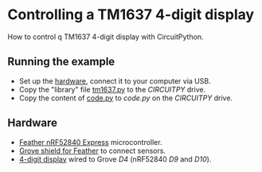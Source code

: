 # Controlling a TM1637 4-digit display
How to control q TM1637 4-digit display with CircuitPython.

## Running the example
* Set up the [hardware](#Hardware), connect it to your computer via USB.
* Copy the "library" file [tm1637.py](tm1637.py) to the _CIRCUITPY_ drive.
* Copy the content of [code.py](code.py) to _code.py_ on the _CIRCUITPY_ drive.

## Hardware
* [Feather nRF52840 Express](https://github.com/tamberg/fhnw-idb/wiki/Feather-nRF52840-Express) microcontroller.
* [Grove shield for Feather](https://github.com/tamberg/fhnw-idb/wiki/Grove-Adapters#grove-shield-for-feather) to connect sensors.
* [4-digit display](https://github.com/tamberg/fhnw-idb/wiki/Grove-Actuators#4-digit-display-tm1637) wired to Grove _D4_ (nRF52840 _D9_ and _D10_).
